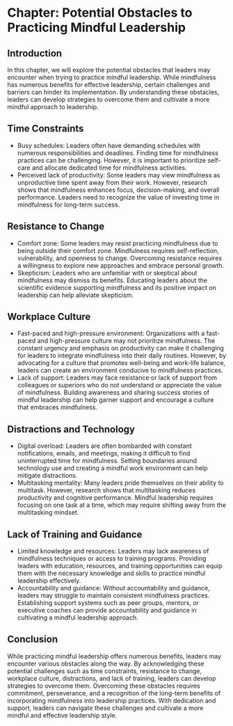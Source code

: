Chapter: Potential Obstacles to Practicing Mindful Leadership
=============================================================

Introduction
------------

In this chapter, we will explore the potential obstacles that leaders may encounter when trying to practice mindful leadership. While mindfulness has numerous benefits for effective leadership, certain challenges and barriers can hinder its implementation. By understanding these obstacles, leaders can develop strategies to overcome them and cultivate a more mindful approach to leadership.

Time Constraints
----------------

* Busy schedules: Leaders often have demanding schedules with numerous responsibilities and deadlines. Finding time for mindfulness practices can be challenging. However, it is important to prioritize self-care and allocate dedicated time for mindfulness activities.
* Perceived lack of productivity: Some leaders may view mindfulness as unproductive time spent away from their work. However, research shows that mindfulness enhances focus, decision-making, and overall performance. Leaders need to recognize the value of investing time in mindfulness for long-term success.

Resistance to Change
--------------------

* Comfort zone: Some leaders may resist practicing mindfulness due to being outside their comfort zone. Mindfulness requires self-reflection, vulnerability, and openness to change. Overcoming resistance requires a willingness to explore new approaches and embrace personal growth.
* Skepticism: Leaders who are unfamiliar with or skeptical about mindfulness may dismiss its benefits. Educating leaders about the scientific evidence supporting mindfulness and its positive impact on leadership can help alleviate skepticism.

Workplace Culture
-----------------

* Fast-paced and high-pressure environment: Organizations with a fast-paced and high-pressure culture may not prioritize mindfulness. The constant urgency and emphasis on productivity can make it challenging for leaders to integrate mindfulness into their daily routines. However, by advocating for a culture that promotes well-being and work-life balance, leaders can create an environment conducive to mindfulness practices.
* Lack of support: Leaders may face resistance or lack of support from colleagues or superiors who do not understand or appreciate the value of mindfulness. Building awareness and sharing success stories of mindful leadership can help garner support and encourage a culture that embraces mindfulness.

Distractions and Technology
---------------------------

* Digital overload: Leaders are often bombarded with constant notifications, emails, and meetings, making it difficult to find uninterrupted time for mindfulness. Setting boundaries around technology use and creating a mindful work environment can help mitigate distractions.
* Multitasking mentality: Many leaders pride themselves on their ability to multitask. However, research shows that multitasking reduces productivity and cognitive performance. Mindful leadership requires focusing on one task at a time, which may require shifting away from the multitasking mindset.

Lack of Training and Guidance
-----------------------------

* Limited knowledge and resources: Leaders may lack awareness of mindfulness techniques or access to training programs. Providing leaders with education, resources, and training opportunities can equip them with the necessary knowledge and skills to practice mindful leadership effectively.
* Accountability and guidance: Without accountability and guidance, leaders may struggle to maintain consistent mindfulness practices. Establishing support systems such as peer groups, mentors, or executive coaches can provide accountability and guidance in cultivating a mindful leadership approach.

Conclusion
----------

While practicing mindful leadership offers numerous benefits, leaders may encounter various obstacles along the way. By acknowledging these potential challenges such as time constraints, resistance to change, workplace culture, distractions, and lack of training, leaders can develop strategies to overcome them. Overcoming these obstacles requires commitment, perseverance, and a recognition of the long-term benefits of incorporating mindfulness into leadership practices. With dedication and support, leaders can navigate these challenges and cultivate a more mindful and effective leadership style.
